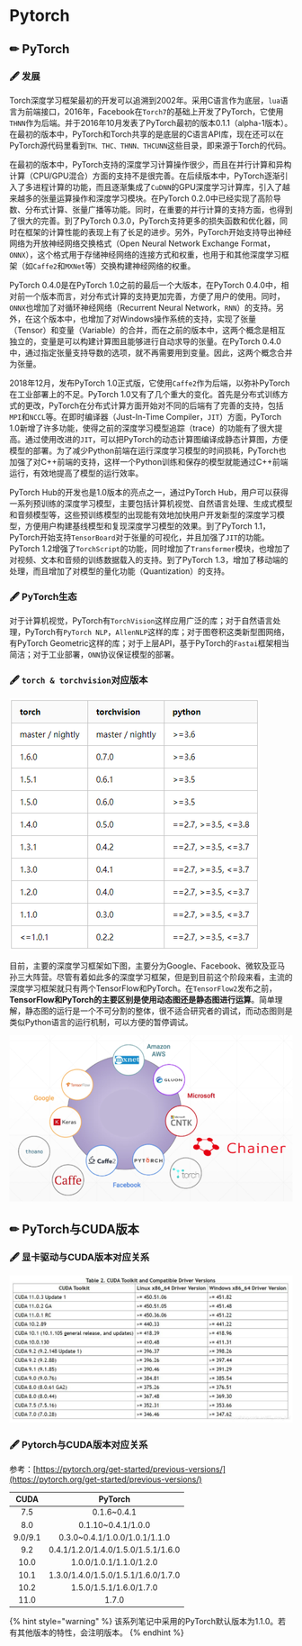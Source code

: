 # Pytorch

## ✏ PyTorch

### 🖋 发展

Torch深度学习框架最初的开发可以追溯到2002年。采用C语言作为底层，`lua`语言为前端接口，2016年，Facebook在`Torch7`的基础上开发了PyTorch，它使用`THNN`作为后端。并于2016年10月发表了PyTorch最初的版本0.1.1（alpha-1版本）。在最初的版本中，PyTorch和Torch共享的是底层的C语言API库，现在还可以在PyTorch源代码里看到`TH、THC、THNN、THCUNN`这些目录，即来源于Torch的代码。

在最初的版本中，PyTorch支持的深度学习计算操作很少，而且在并行计算和异构计算（CPU/GPU混合）方面的支持不是很完善。在后续版本中，PyTorch逐渐引入了多进程计算的功能，而且逐渐集成了`CuDNN`的GPU深度学习计算库，引入了越来越多的张量运算操作和深度学习模块。在PyTorch 0.2.0中已经实现了高阶导数、分布式计算、张量广播等功能。同时，在重要的并行计算的支持方面，也得到了很大的完善。到了PyTorch 0.3.0，PyTorch支持更多的损失函数和优化器，同时在框架的计算性能的表现上有了长足的进步。另外，PyTorch开始支持导出神经网络为开放神经网络交换格式（Open Neural Network Exchange Format，`ONNX`），这个格式用于存储神经网络的连接方式和权重，也用于和其他深度学习框架（如`Caffe2`和`MXNet`等）交换构建神经网络的权重。

PyTorch 0.4.0是在PyTorch 1.0之前的最后一个大版本，在PyTorch 0.4.0中，相对前一个版本而言，对分布式计算的支持更加完善，方便了用户的使用。同时，`ONNX`也增加了对循环神经网络（Recurrent Neural Network，`RNN`）的支持。另外，在这个版本中，也增加了对Windows操作系统的支持，实现了张量（Tensor）和变量（Variable）的合并，而在之前的版本中，这两个概念是相互独立的，变量是可以构建计算图且能够进行自动求导的张量。在PyTorch 0.4.0中，通过指定张量支持导数的选项，就不再需要用到变量。因此，这两个概念合并为张量。

2018年12月，发布PyTorch 1.0正式版，它使用`Caffe2`作为后端，以弥补PyTorch在工业部署上的不足。PyTorch 1.0又有了几个重大的变化。首先是分布式训练方式的更改，PyTorch在分布式计算方面开始对不同的后端有了完善的支持，包括`MPI`和`NCCL`等。在即时编译器（Just-In-Time Compiler，`JIT`）方面，PyTorch 1.0新增了许多功能，使得之前的深度学习模型追踪（trace）的功能有了很大提高。通过使用改进的`JIT`，可以把PyTorch的动态计算图编译成静态计算图，方便模型的部署。为了减少Python前端在运行深度学习模型的时间损耗，PyTorch也加强了对C++前端的支持，这样一个Python训练和保存的模型就能通过C++前端运行，有效地提高了模型的运行效率。

PyTorch Hub的开发也是1.0版本的亮点之一，通过PyTorch Hub，用户可以获得一系列预训练的深度学习模型，主要包括计算机视觉、自然语言处理、生成式模型和音频模型等，这些预训练模型的出现能有效地加快用户开发新型的深度学习模型，方便用户构建基线模型和复现深度学习模型的效果。到了PyTorch 1.1，PyTorch开始支持`TensorBoard`对于张量的可视化，并且加强了`JIT`的功能。PyTorch 1.2增强了`TorchScript`的功能，同时增加了`Transformer`模块，也增加了对视频、文本和音频的训练数据载入的支持。到了PyTorch 1.3，增加了移动端的处理，而且增加了对模型的量化功能（Quantization）的支持。

### 🖋 PyTorch生态

对于计算机视觉，PyTorch有`TorchVision`这样应用广泛的库；对于自然语言处理，PyTorch有`PyTorch NLP`，`AllenNLP`这样的库；对于图卷积这类新型图网络，有PyTorch Geometric这样的库；对于上层API，基于PyTorch的`Fastai`框架相当简洁；对于工业部署，`ONN`协议保证模型的部署。

### 🖋 `torch & torchvision`对应版本

![](../../.gitbook/assets/image%20%284%29.png)

目前，主要的深度学习框架如下图，主要分为Google、Facebook、微软及亚马孙三大阵营。尽管有着如此多的深度学习框架，但是到目前这个阶段来看，主流的深度学习框架就只有两个TensorFlow和PyTorch。在`TensorFlow2`发布之前，**TensorFlow和PyTorch的主要区别是使用动态图还是静态图进行运算**。简单理解，静态图的运行是一个不可分割的整体，很不适合研究者的调试，而动态图则是类似Python语言的运行机制，可以方便的暂停调试。

![](../../.gitbook/assets/image%20%285%29.png)

## ✏ PyTorch与CUDA版本

### 🖋 显卡驱动与CUDA版本对应关系

![](../../.gitbook/assets/image%20%2863%29.png)

### 🖋 Pytorch与CUDA版本对应关系

参考：[https://pytorch.org/get-started/previous-versions/](https://pytorch.org/get-started/previous-versions/)

| CUDA | PyTorch |
| :---: | :---: |
| 7.5 | 0.1.6~0.4.1 |
| 8.0 | 0.1.10~0.4.1/1.0.0 |
| 9.0/9.1 | 0.3.0~0.4.1/1.0.0/1.0.1/1.1.0 |
| 9.2 | 0.4.1/1.2.0/1.4.0/1.5.0/1.5.1/1.6.0 |
| 10.0 | 1.0.0/1.0.1/1.1.0/1.2.0 |
| 10.1 | 1.3.0/1.4.0/1.5.0/1.5.1/1.6.0/1.7.0 |
| 10.2 | 1.5.0/1.5.1/1.6.0/1.7.0 |
| 11.0 | 1.7.0 |

{% hint style="warning" %}
该系列笔记中采用的PyTorch默认版本为1.1.0。若有其他版本的特性，会注明版本。
{% endhint %}

